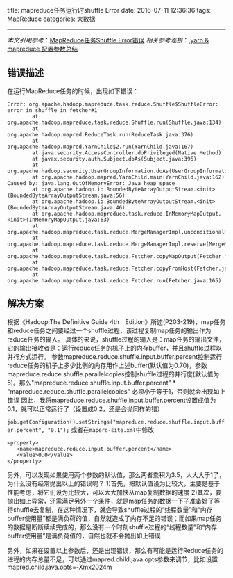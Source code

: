 title: mapreduce任务运行时shuffle Error
date: 2016-07-11 12:36:36
tags: MapReduce
categories: 大数据

---

*本文引用参考*：[MapReduce任务Shuffle Error错误](http://blog.csdn.net/dslztx/article/details/46445725)
*相关参考连接*：[ yarn & mapreduce 配置参数总结](http://blog.csdn.net/stark_summer/article/details/48494391)

## 错误描述

在运行MapReduce任务的时候，出现如下错误：
```
Error: org.apache.hadoop.mapreduce.task.reduce.Shuffle$ShuffleError: error in shuffle in fetcher#1
        at org.apache.hadoop.mapreduce.task.reduce.Shuffle.run(Shuffle.java:134)
        at org.apache.hadoop.mapred.ReduceTask.run(ReduceTask.java:376)
        at org.apache.hadoop.mapred.YarnChild$2.run(YarnChild.java:167)
        at java.security.AccessController.doPrivileged(Native Method)
        at javax.security.auth.Subject.doAs(Subject.java:396)
        at org.apache.hadoop.security.UserGroupInformation.doAs(UserGroupInformation.java:1556)
        at org.apache.hadoop.mapred.YarnChild.main(YarnChild.java:162)
Caused by: java.lang.OutOfMemoryError: Java heap space
        at org.apache.hadoop.io.BoundedByteArrayOutputStream.<init>(BoundedByteArrayOutputStream.java:56)
        at org.apache.hadoop.io.BoundedByteArrayOutputStream.<init>(BoundedByteArrayOutputStream.java:46)
        at org.apache.hadoop.mapreduce.task.reduce.InMemoryMapOutput.<init>(InMemoryMapOutput.java:63)
        at org.apache.hadoop.mapreduce.task.reduce.MergeManagerImpl.unconditionalReserve(MergeManagerImpl.java:297)
        at org.apache.hadoop.mapreduce.task.reduce.MergeManagerImpl.reserve(MergeManagerImpl.java:287)
        at org.apache.hadoop.mapreduce.task.reduce.Fetcher.copyMapOutput(Fetcher.java:411)
        at org.apache.hadoop.mapreduce.task.reduce.Fetcher.copyFromHost(Fetcher.java:341)
        at org.apache.hadoop.mapreduce.task.reduce.Fetcher.run(Fetcher.java:165)
```

## 解决方案
  根据《Hadoop:The Definitive Guide 4th　Edition》所述(P203-219)，map任务和reduce任务之间要经过一个shuffle过程，该过程复制map任务的输出作为reduce任务的输入。
  具体的来说，shuffle过程的输入是：map任务的输出文件，它的输出接收者是：运行reduce任务的机子上的内存buffer，并且shuffle过程以并行方式运行。
  参数mapreduce.reduce.shuffle.input.buffer.percent控制运行reduce任务的机子上多少比例的内存用作上述buffer(默认值为0.70)，参数mapreduce.reduce.shuffle.parallelcopies控制shuffle过程的并行度(默认值为5)。那么"mapreduce.reduce.shuffle.input.buffer.percent" * "mapreduce.reduce.shuffle.parallelcopies" 必须小于等于1，否则就会出现如上错误
因此，我将mapreduce.reduce.shuffle.input.buffer.percent设置成值为0.1，就可以正常运行了（设置成0.2，还是会抛同样的错）

`job.getConfiguration().setStrings("mapreduce.reduce.shuffle.input.buffer.percent", "0.1");`
或者在`maperd-site.xml`中修改
```
<property>
   <name>mapreduce.reduce.input.buffer.percent</name>
   <value>0.0</value>
</property>
```

  另外，可以发现如果使用两个参数的默认值，那么两者乘积为3.5，大大大于1了，为什么没有经常抛出以上的错误呢？
1)首先，把默认值设为比较大，主要是基于性能考虑，将它们设为比较大，可以大大加快从map复制数据的速度
2)其次，要抛出如上异常，还需满足另外一个条件，就是map任务的数据一下子准备好了等待shuffle去复制，在这种情况下，就会导致shuffle过程的“线程数量”和“内存buffer使用量”都是满负荷的值，自然就造成了内存不足的错误；而如果map任务的数据是断断续续完成的，那么没有一个时刻shuffle过程的“线程数量”和“内存buffer使用量”是满负荷值的，自然也就不会抛出如上错误

另外，如果在设置以上参数后，还是出现错误，那么有可能是运行Reduce任务的进程的内存总量不足，可以通过mapred.child.java.opts参数来调节，比如设置mapred.child.java.opts=-Xmx2024m